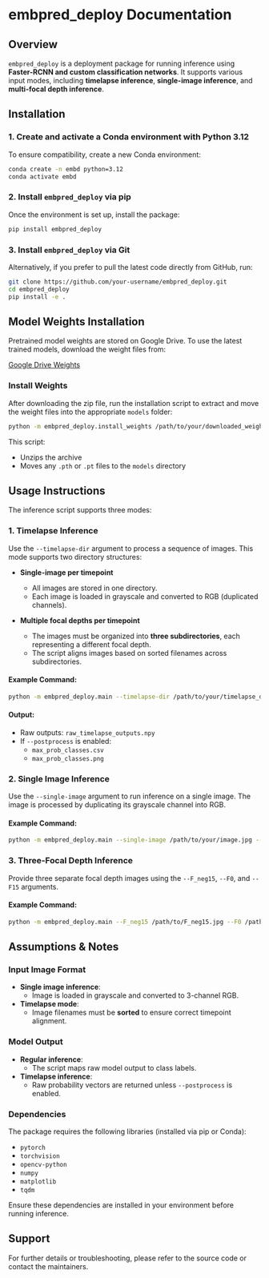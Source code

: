 # embpred_deploy Documentation

## Overview

`embpred_deploy` is a deployment package for running inference using **Faster-RCNN and custom classification networks**. It supports various input modes, including **timelapse inference**, **single-image inference**, and **multi-focal depth inference**.


## Installation

### 1. Create and activate a Conda environment with Python 3.12

To ensure compatibility, create a new Conda environment:

```bash
conda create -n embd python=3.12
conda activate embd
```
### 2. Install `embpred_deploy` via pip

Once the environment is set up, install the package:

```bash
pip install embpred_deploy
```

### 3. Install `embpred_deploy` via Git

Alternatively, if you prefer to pull the latest code directly from GitHub, run:

```bash
git clone https://github.com/your-username/embpred_deploy.git
cd embpred_deploy
pip install -e .
```


## Model Weights Installation

Pretrained model weights are stored on Google Drive. To use the latest trained models, download the weight files from:

[Google Drive Weights](https://drive.google.com/file/d/1bf7vCVUbkREmODBsdFPL7yA6ypg95tRT/view?usp=sharing)

### Install Weights

After downloading the zip file, run the installation script to extract and move the weight files into the appropriate `models` folder:

```bash
python -m embpred_deploy.install_weights /path/to/your/downloaded_weights.zip
```

This script:
- Unzips the archive
- Moves any `.pth` or `.pt` files to the `models` directory

## Usage Instructions

The inference script supports three modes:


### 1. **Timelapse Inference**

Use the `--timelapse-dir` argument to process a sequence of images. This mode supports two directory structures:

- **Single-image per timepoint**  
  - All images are stored in one directory.
  - Each image is loaded in grayscale and converted to RGB (duplicated channels).
  
- **Multiple focal depths per timepoint**  
  - The images must be organized into **three subdirectories**, each representing a different focal depth.
  - The script aligns images based on sorted filenames across subdirectories.

#### Example Command:

```bash
python -m embpred_deploy.main --timelapse-dir /path/to/your/timelapse_data --model-name YOUR_MODEL_NAME
```

#### Output:
- Raw outputs: `raw_timelapse_outputs.npy`
- If `--postprocess` is enabled:
  - `max_prob_classes.csv`
  - `max_prob_classes.png`


### 2. **Single Image Inference**

Use the `--single-image` argument to run inference on a single image. The image is processed by duplicating its grayscale channel into RGB.

#### Example Command:

```bash
python -m embpred_deploy.main --single-image /path/to/your/image.jpg --model-name YOUR_MODEL_NAME
```


### 3. **Three-Focal Depth Inference**

Provide three separate focal depth images using the `--F_neg15`, `--F0`, and `--F15` arguments.

#### Example Command:

```bash
python -m embpred_deploy.main --F_neg15 /path/to/F_neg15.jpg --F0 /path/to/F0.jpg --F15 /path/to/F15.jpg --model-name YOUR_MODEL_NAME
```


## Assumptions & Notes

### **Input Image Format**
- **Single image inference**:  
  - Image is loaded in grayscale and converted to 3-channel RGB.
- **Timelapse mode**:  
  - Image filenames must be **sorted** to ensure correct timepoint alignment.

### **Model Output**
- **Regular inference**:  
  - The script maps raw model output to class labels.
- **Timelapse inference**:  
  - Raw probability vectors are returned unless `--postprocess` is enabled.

### **Dependencies**
The package requires the following libraries (installed via pip or Conda):
- `pytorch`
- `torchvision`
- `opencv-python`
- `numpy`
- `matplotlib`
- `tqdm`

Ensure these dependencies are installed in your environment before running inference.


## Support

For further details or troubleshooting, please refer to the source code or contact the maintainers.
